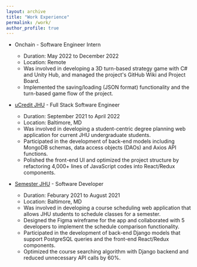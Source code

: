 ```yaml
---
layout: archive
title: "Work Experience"
permalink: /work/
author_profile: true
---
```


* Onchain - Software Engineer Intern
  * Duration: May 2022 to December 2022
  * Location: Remote
  * Was involved in developing a 3D turn-based strategy game with C# and Unity Hub, and managed the project's GitHub Wiki and Project Board.
  * Implemented the saving/loading (JSON format) functionality and the turn-based game flow of the project.

* [uCredit JHU](https://ucredit.me) - Full Stack Software Engineer
  * Duration: September 2021 to April 2022
  * Location: Baltimore, MD
  * Was involved in developing a student-centric degree planning web application for current JHU undergraduate students.
  * Participated in the development of back-end models including MongoDB schemas, data access objects (DAOs) and Axios API functions.
  * Polished the front-end UI and optimized the project structure by refactoring 4,000+ lines of JavaScript codes into React/Redux components.

* [Semester JHU](https://semester.ly) - Software Developer
  * Duration: Feburary 2021 to August 2021
  * Location: Baltimore, MD
  * Was involved in developing a course scheduling web application that allows JHU students to schedule classes for a semester.
  * Designed the Figma wireframe for the app and collaborated with 5 developers to implement the schedule comparison functionality. 
  * Participated in the development of back-end Django models that support PostgreSQL queries and the front-end React/Redux components.
  * Optimized the course searching algorithm with Django backend and reduced unnecessary API calls by 60%.